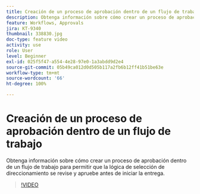 ```yaml
---
title: Creación de un proceso de aprobación dentro de un flujo de trabajo
description: Obtenga información sobre cómo crear un proceso de aprobación dentro de un flujo de trabajo para permitir que la lógica de selección de direccionamiento se revise y apruebe antes de iniciar la entrega.
feature: Workflows, Approvals
jira: KT-9340
thumbnail: 338830.jpg
doc-type: feature video
activity: use
role: User
level: Beginner
exl-id: 025f5f47-a554-4e28-97e0-1a3abdd9d2e4
source-git-commit: 05b49ca012d0d505b117a2fb6b12ff41b51be63e
workflow-type: tm+mt
source-wordcount: '66'
ht-degree: 100%

---
```


# Creación de un proceso de aprobación dentro de un flujo de trabajo

Obtenga información sobre cómo crear un proceso de aprobación dentro de un flujo de trabajo para permitir que la lógica de selección de direccionamiento se revise y apruebe antes de iniciar la entrega.

>[!VIDEO](https://video.tv.adobe.com/v/338830?quality=12&learn=on)

